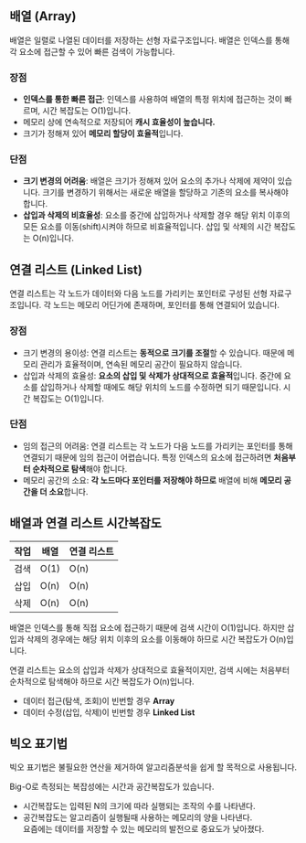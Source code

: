 ## 배열 (Array)

배열은 일렬로 나열된 데이터를 저장하는 선형 자료구조입니다. 배열은 인덱스를 통해 각 요소에 접근할 수 있어 빠른 검색이 가능합니다.

### 장점
- **인덱스를 통한 빠른 접근**: 인덱스를 사용하여 배열의 특정 위치에 접근하는 것이 빠르며, 시간 복잡도는 O(1)입니다.
- 메모리 상에 연속적으로 저장되어 **캐시 효율성이 높습니다.**
- 크기가 정해져 있어 **메모리 할당이 효율적**입니다.

### 단점
- **크기 변경의 어려움**: 배열은 크기가 정해져 있어 요소의 추가나 삭제에 제약이 있습니다. 크기를 변경하기 위해서는 새로운 배열을 할당하고 기존의 요소를 복사해야 합니다.
- **삽입과 삭제의 비효율성**: 요소를 중간에 삽입하거나 삭제할 경우 해당 위치 이후의 모든 요소를 이동(shift)시켜야 하므로 비효율적입니다. 삽입 및 삭제의 시간 복잡도는 O(n)입니다.

## 연결 리스트 (Linked List)

연결 리스트는 각 노드가 데이터와 다음 노드를 가리키는 포인터로 구성된 선형 자료구조입니다. 각 노드는 메모리 어딘가에 존재하며, 포인터를 통해 연결되어 있습니다.

### 장점
- 크기 변경의 용이성: 연결 리스트는 **동적으로 크기를 조절**할 수 있습니다. 때문에 메모리 관리가 효율적이며, 연속된 메모리 공간이 필요하지 않습니다.
- 삽입과 삭제의 효율성: **요소의 삽입 및 삭제가 상대적으로 효율적**입니다. 중간에 요소를 삽입하거나 삭제할 때에도 해당 위치의 노드를 수정하면 되기 때문입니다. 시간 복잡도는 O(1)입니다.

### 단점
- 임의 접근의 어려움: 연결 리스트는 각 노드가 다음 노드를 가리키는 포인터를 통해 연결되기 때문에 임의 접근이 어렵습니다. 특정 인덱스의 요소에 접근하려면 **처음부터 순차적으로 탐색**해야 합니다.
- 메모리 공간의 소요: **각 노드마다 포인터를 저장해야 하므로** 배열에 비해 **메모리 공간을 더 소요**합니다.

## 배열과 연결 리스트 시간복잡도

| 작업     | 배열    | 연결 리스트 |
| -------- | ------  | ----------- |
| 검색     | O(1)       | O(n)        |
| 삽입     | O(n)       | O(n)        |
| 삭제     | O(n)      | O(n)        |

배열은 인덱스를 통해 직접 요소에 접근하기 때문에 검색 시간이 O(1)입니다. 하지만 삽입과 삭제의 경우에는 해당 위치 이후의 요소를 이동해야 하므로 시간 복잡도가 O(n)입니다. 

연결 리스트는 요소의 삽입과 삭제가 상대적으로 효율적이지만, 검색 시에는 처음부터 순차적으로 탐색해야 하므로 시간 복잡도가 O(n)입니다.

- 데이터 접근(탐색, 조회)이 빈번할 경우  **Array**
- 데이터 수정(삽입, 삭제)이 빈번할 경우 **Linked List**


## 빅오 표기법

빅오 표기법은 불필요한 연산을 제거하여 알고리즘분석을 쉽게 할 목적으로 사용됩니다.

Big-O로 측정되는 복잡성에는 시간과 공간복잡도가 있습니다.

- 시간복잡도는 입력된 N의 크기에 따라 실행되는 조작의 수를 나타낸다.
- 공간복잡도는 알고리즘이 실행될때 사용하는 메모리의 양을 나타낸다.  
    요즘에는 데이터를 저장할 수 있는 메모리의 발전으로 중요도가 낮아졌다.
